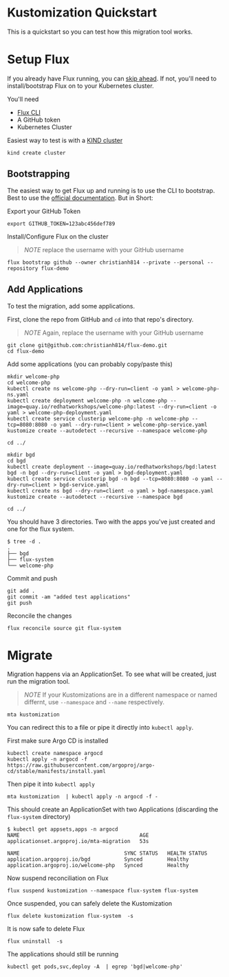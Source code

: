 # Kustomization Quickstart

This is a quickstart so you can test how this migration tool works.

# Setup Flux

If you already have Flux running, you can [skip ahead](#migrate). If not, you'll need to install/bootstrap Flux on to your Kubernetes cluster.

You'll need

* [Flux CLI](https://github.com/fluxcd/flux2/releases)
* A GitHub token
* Kubernetes Cluster

Easiest way to test is with a [KIND cluster](https://github.com/kubernetes-sigs/kind)

```shell
kind create cluster
```

## Bootstrapping

The easiest way to get Flux up and running is to use the CLI to bootstrap. Best to use the [official documentation](https://fluxcd.io/docs/get-started/). But in Short:

Export your GitHub Token

```shell
export GITHUB_TOKEN=123abc456def789
```

Install/Configure Flux on the cluster

> *NOTE* replace the username with your GitHub username

```shell
flux bootstrap github --owner christianh814 --private --personal --repository flux-demo
```

## Add Applications

To test the migration, add some applications.

First, clone the repo from GitHub and `cd` into that repo's directory.

> *NOTE* Again, replace the username with your GitHub username

```shell
git clone git@github.com:christianh814/flux-demo.git
cd flux-demo
```

Add some applications (you can probably copy/paste this)

```shell
mkdir welcome-php
cd welcome-php
kubectl create ns welcome-php --dry-run=client -o yaml > welcome-php-ns.yaml
kubectl create deployment welcome-php -n welcome-php --image=quay.io/redhatworkshops/welcome-php:latest --dry-run=client -o yaml > welcome-php-deployment.yaml
kubectl create service clusterip welcome-php -n welcome-php --tcp=8080:8080 -o yaml --dry-run=client > welcome-php-service.yaml
kustomize create --autodetect --recursive --namespace welcome-php

cd ../

mkdir bgd
cd bgd
kubectl create deployment --image=quay.io/redhatworkshops/bgd:latest bgd -n bgd --dry-run=client -o yaml > bgd-deployment.yaml
kubectl create service clusterip bgd -n bgd --tcp=8080:8080 -o yaml --dry-run=client > bgd-service.yaml
kubectl create ns bgd --dry-run=client -o yaml > bgd-namespace.yaml
kustomize create --autodetect --recursive --namespace bgd

cd ../
```

You should have 3 directories. Two with the apps you've just created and one for the flux system.

```shell
$ tree -d .
.
├── bgd
├── flux-system
└── welcome-php
```

Commit and push

```shell
git add .
git commit -am "added test applications"
git push
```

Reconcile the changes 

```shell
flux reconcile source git flux-system
```

# Migrate

Migration happens via an ApplicationSet. To see what will be created, just run the migration tool.

> *NOTE* If your Kustomizations are in a different namespace or named differnt, use `--namespace` and `--name` respectively.

```shell
mta kustomization
```

You can redirect this to a file or pipe it directly into `kubectl apply`.

First make sure Argo CD is installed

```shell
kubectl create namespace argocd
kubectl apply -n argocd -f https://raw.githubusercontent.com/argoproj/argo-cd/stable/manifests/install.yaml
```

Then pipe it into `kubectl apply`

```shell
mta kustomization  | kubectl apply -n argocd -f -
```

This should create an ApplicationSet with two Applications (discarding the `flux-system` directory)

```shell
$ kubectl get appsets,apps -n argocd
NAME                                       AGE
applicationset.argoproj.io/mta-migration   53s

NAME                                  SYNC STATUS   HEALTH STATUS
application.argoproj.io/bgd           Synced        Healthy
application.argoproj.io/welcome-php   Synced        Healthy
```

Now suspend reconciliation on Flux

```shell
flux suspend kustomization --namespace flux-system flux-system
```

Once suspended, you can safely delete the Kustomization

```shell
flux delete kustomization flux-system  -s
```

It is now safe to delete Flux

```shell
flux uninstall  -s
```

The applications should still be running

```shell
kubectl get pods,svc,deploy -A  | egrep 'bgd|welcome-php'
```
